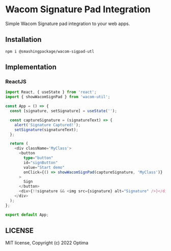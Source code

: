 # Wacom Signature Pad Integration

Simple Wacom Signature pad integration to your web apps.

## Installation

`npm i @smashingpackage/wacom-sigpad-utl`

## Implementation

### ReactJS

```Typescript
import React, { useState } from 'react';
import { showWacomSignPad } from 'wacom-util';

const App = () => {
  const [signature, setSignature] = useState('');

  const captureSignature = (signatureText) => {
    alert('Signature Captured!');
    setSignature(signatureText);
  };

  return (
    <div className='MyClass'>
      <button
        type="button"
        id="signButton"
        value="Start demo"
        onClick={() => showWacomSignPad(captureSignature, 'MyClass')}
      >
        Sign
      </button>
      <div>{!!signature && <img src={signature} alt="Signature" />}</div>
    </div>
  );
};

export default App;
```

## LICENSE

MIT license, Copyright (c) 2022 Optima
